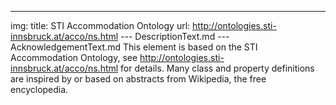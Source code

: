 ---
img: 
title: STI Accommodation Ontology
url: http://ontologies.sti-innsbruck.at/acco/ns.html
--- DescriptionText.md
--- AcknowledgementText.md
This element is based on the STI Accommodation Ontology, see <a href="http://ontologies.sti-innsbruck.at/acco/ns.html">http://ontologies.sti-innsbruck.at/acco/ns.html</a> for details.
    Many class and property definitions are inspired by or based on abstracts from Wikipedia, the free encyclopedia.
